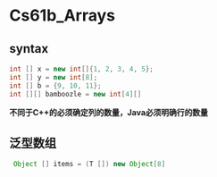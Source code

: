 # Cs61b_Arrays

## syntax

```java
int [] x = new int[]{1, 2, 3, 4, 5};
int [] y = new int[8];
int [] b = {9, 10, 11};
int [][] bamboozle = new int[4][]

```

**不同于C++的必须确定列的数量，Java必须明确行的数量**



## 泛型数组

```java
 Object [] items = (T []) new Object[8]
```

